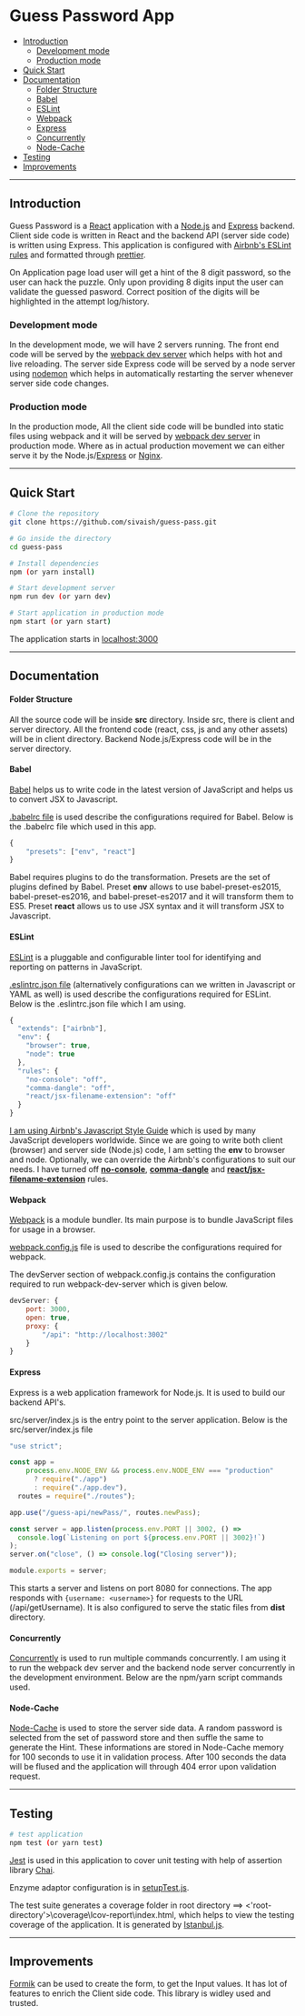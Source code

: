 
# Guess Password App

  - [Introduction](#introduction)
    - [Development mode](#development-mode)
    - [Production mode](#production-mode)
  - [Quick Start](#quick-start)
  - [Documentation](#documentation)
    - [Folder Structure](#folder-structure)
    - [Babel](#babel)
    - [ESLint](#eslint)
    - [Webpack](#webpack)
    - [Express](#express)
    - [Concurrently](#concurrently)
    - [Node-Cache](#node-cache)
  - [Testing](#testing)
  - [Improvements](#improvements)

---
## Introduction

Guess Password is a [React](https://reactjs.org/) application with a [Node.js](https://nodejs.org/en/) and [Express](https://expressjs.com/) backend. Client side code is written in React and the backend API (server side code) is written using Express. This application is configured with [Airbnb's ESLint rules](https://github.com/airbnb/javascript) and formatted through [prettier](https://prettier.io/).

On Application page load user will get a hint of the 8 digit password, so the user can hack the puzzle. Only upon providing 8 digits input the user can validate the guessed pasword. Correct position of the digits will be highlighted in the attempt log/history.

### Development mode

In the development mode, we will have 2 servers running. The front end code will be served by the [webpack dev server](https://webpack.js.org/configuration/dev-server/) which helps with hot and live reloading. The server side Express code will be served by a node server using [nodemon](https://nodemon.io/) which helps in automatically restarting the server whenever server side code changes.

### Production mode

In the production mode, All the client side code will be bundled into static files using webpack and it will be served by [webpack dev server](https://webpack.js.org/configuration/dev-server/) in production mode. Where as in actual production movement we can either serve it by the Node.js/[Express](https://expressjs.com/) or [Nginx](https://www.nginx.com/).

---
## Quick Start

```bash
# Clone the repository
git clone https://github.com/sivaish/guess-pass.git

# Go inside the directory
cd guess-pass

# Install dependencies
npm (or yarn install)

# Start development server
npm run dev (or yarn dev)

# Start application in production mode
npm start (or yarn start)
```

The application starts in [localhost:3000](http://localhost:3000/)

---
## Documentation

#### Folder Structure

All the source code will be inside **src** directory. Inside src, there is client and server directory. All the frontend code (react, css, js and any other assets) will be in client directory. Backend Node.js/Express code will be in the server directory.

#### Babel
[Babel](https://babeljs.io/) helps us to write code in the latest version of JavaScript and helps us to convert JSX to Javascript.

[.babelrc file](https://babeljs.io/docs/usage/babelrc/) is used describe the configurations required for Babel. Below is the .babelrc file which used in this app.

```javascript
{
    "presets": ["env", "react"]
}
```

Babel requires plugins to do the transformation. Presets are the set of plugins defined by Babel. Preset **env** allows to use babel-preset-es2015, babel-preset-es2016, and babel-preset-es2017 and it will transform them to ES5. Preset **react** allows us to use JSX syntax and it will transform JSX to Javascript.

#### ESLint

[ESLint](https://eslint.org/) is a pluggable and configurable linter tool for identifying and reporting on patterns in JavaScript.

[.eslintrc.json file](<(https://eslint.org/docs/user-guide/configuring)>) (alternatively configurations can we written in Javascript or YAML as well) is used describe the configurations required for ESLint. Below is the .eslintrc.json file which I am using.

```javascript
{
  "extends": ["airbnb"],
  "env": {
    "browser": true,
    "node": true
  },
  "rules": {
    "no-console": "off",
    "comma-dangle": "off",
    "react/jsx-filename-extension": "off"
  }
}
```

[I am using Airbnb's Javascript Style Guide](https://github.com/airbnb/javascript) which is used by many JavaScript developers worldwide. Since we are going to write both client (browser) and server side (Node.js) code, I am setting the **env** to browser and node. Optionally, we can override the Airbnb's configurations to suit our needs. I have turned off [**no-console**](https://eslint.org/docs/rules/no-console), [**comma-dangle**](https://eslint.org/docs/rules/comma-dangle) and [**react/jsx-filename-extension**](https://github.com/yannickcr/eslint-plugin-react/blob/master/docs/rules/jsx-filename-extension.md) rules.

#### Webpack

[Webpack](https://webpack.js.org/) is a module bundler. Its main purpose is to bundle JavaScript files for usage in a browser.

[webpack.config.js](https://webpack.js.org/configuration/) file is used to describe the configurations required for webpack.

The devServer section of webpack.config.js contains the configuration required to run webpack-dev-server which is given below.

```javascript
devServer: {
    port: 3000,
    open: true,
    proxy: {
        "/api": "http://localhost:3002"
    }
}
```

#### Express

Express is a web application framework for Node.js. It is used to build our backend API's.

src/server/index.js is the entry point to the server application. Below is the src/server/index.js file

```javascript
"use strict";

const app =
    process.env.NODE_ENV && process.env.NODE_ENV === "production"
      ? require("./app")
      : require("./app.dev"),
  routes = require("./routes");

app.use("/guess-api/newPass/", routes.newPass);

const server = app.listen(process.env.PORT || 3002, () =>
  console.log(`Listening on port ${process.env.PORT || 3002}!`)
);
server.on("close", () => console.log("Closing server"));

module.exports = server;
```

This starts a server and listens on port 8080 for connections. The app responds with `{username: <username>}` for requests to the URL (/api/getUsername). It is also configured to serve the static files from **dist** directory.

#### Concurrently

[Concurrently](https://github.com/kimmobrunfeldt/concurrently) is used to run multiple commands concurrently. I am using it to run the webpack dev server and the backend node server concurrently in the development environment. Below are the npm/yarn script commands used.

#### Node-Cache
[Node-Cache](https://github.com/node-cache/node-cache) is used to store the server side data. A random password is selected from the set of password store and then suffle the same to generate the Hint. These informations are stored in Node-Cache memory for 100 seconds to use it in validation process. After 100 seconds the data will be flused and the application will through 404 error upon validation request.

---
## Testing 

```bash
# test application
npm test (or yarn test)
```

[Jest](https://jestjs.io/) is used in this application to cover unit testing with help of assertion library [Chai](https://www.chaijs.com/).

Enzyme adaptor configuration is in [setupTest.js](https://jestjs.io/docs/configuration).

The test suite generates a coverage folder in root directory ==> <'root-directory'>\coverage\lcov-report\index.html, which helps to view the testing coverage of the application. It is generated by [Istanbul.js](https://istanbul.js.org/).


---
## Improvements

[Formik](https://formik.org/) can be used to create the form, to get the Input values. It has lot of features to enrich the Client side code. This library is widley used and trusted.


